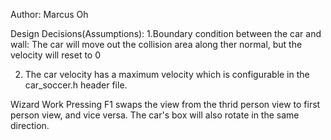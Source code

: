 Author: Marcus Oh

Design Decisions(Assumptions):
1.Boundary condition between the car and wall: The car will move out the collision area along ther normal, but the velocity will reset to 0

2. The car velocity has a maximum velocity which is configurable in the car_soccer.h header file.

Wizard Work
Pressing F1 swaps the view from the thrid person view to first person view, and vice versa. The car's box will also rotate in the same direction.
